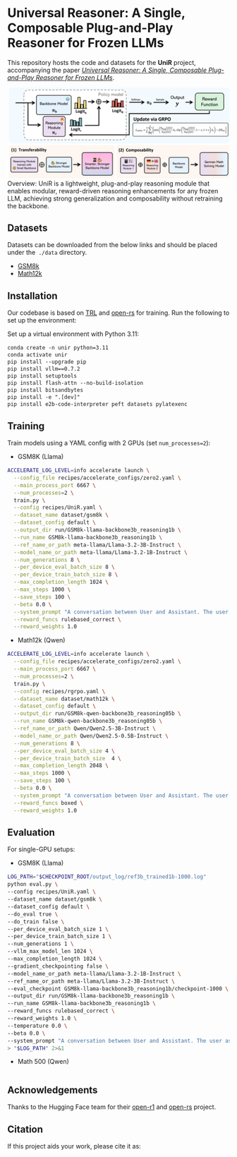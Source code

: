 # Universal Reasoner: A Single, Composable Plug-and-Play Reasoner for Frozen LLMs

This repository hosts the code and datasets for the **UniR** project, accompanying the paper [*Universal Reasoner: A Single, Composable Plug-and-Play Reasoner for Frozen LLMs*](https://arxiv.org/abs/). 


![Main Figure](assets/overall.png)
Overview: UniR is a lightweight, plug-and-play reasoning module that enables modular, reward-driven reasoning enhancements for any frozen LLM, achieving strong generalization and composability without retraining the backbone.

<!-- ## Resources -->

<!-- ### Models
- [Open-RS1](https://huggingface.co/knoveleng/Open-RS1)
- [Open-RS2](https://huggingface.co/knoveleng/Open-RS2)
- [Open-RS3](https://huggingface.co/knoveleng/Open-RS3)
- Additional models in training: [knoveleng/OpenRS-GRPO](https://huggingface.co/knoveleng/OpenRS-GRPO/commits/main), [quyanh/OpenRS-GRPO](https://huggingface.co/quyanh/OpenRS-GRPO/commits/main) -->

## Datasets
Datasets can be downloaded from the below links and should be placed under the` ./data` directory.
- [GSM8k](https://huggingface.co/datasets/openai/gsm8k)
- [Math12k](https://huggingface.co/datasets/hiyouga/math12k)

<!-- ### Collection
- [Open-RS Collection](https://huggingface.co/collections/knoveleng/open-rs-67d940abc201a7e7f252ca4e) -->

## Installation
Our codebase is based on [TRL](https://huggingface.co/docs/trl/index) and [open-rs](https://github.com/knoveleng/open-rs) for training. Run the following to set up the environment:

Set up a virtual environment with Python 3.11:
```
conda create -n unir python=3.11
conda activate unir
pip install --upgrade pip
pip install vllm==0.7.2 
pip install setuptools
pip install flash-attn --no-build-isolation
pip install bitsandbytes
pip install -e ".[dev]"
pip install e2b-code-interpreter peft datasets pylatexenc
```

## Training

Train models using a YAML config with 2 GPUs (set `num_processes=2`):

- GSM8K (Llama)
```bash
ACCELERATE_LOG_LEVEL=info accelerate launch \
  --config_file recipes/accelerate_configs/zero2.yaml \
  --main_process_port 6667 \
  --num_processes=2 \
  train.py \
  --config recipes/UniR.yaml \
  --dataset_name dataset/gsm8k \
  --dataset_config default \
  --output_dir run/GSM8k-llama-backbone3b_reasoning1b \
  --run_name GSM8k-llama-backbone3b_reasoning1b \
  --ref_name_or_path meta-llama/Llama-3.2-3B-Instruct \
  --model_name_or_path meta-llama/Llama-3.2-1B-Instruct \
  --num_generations 8 \
  --per_device_eval_batch_size 8 \
  --per_device_train_batch_size 8 \
  --max_completion_length 1024 \
  --max_steps 1000 \
  --save_steps 100 \
  --beta 0.0 \
  --system_prompt "A conversation between User and Assistant. The user asks a question, and the Assistant solves it. The assistant first thinks about the reasoning process and answer are enclosed within <think> </think> and <answer> </answer> tags, respectively. Your response should be in the following format: <think>\nYour reasoning here\n</think>\n<answer>\n answer here \n</answer>. The reasoning process Note that respond by English, NOT use other languages." \
  --reward_funcs rulebased_correct \
  --reward_weights 1.0
```

- Math12k (Qwen)
```bash
ACCELERATE_LOG_LEVEL=info accelerate launch \
  --config_file recipes/accelerate_configs/zero2.yaml \
  --main_process_port 6667 \
  --num_processes=2 \
  train.py \
  --config recipes/rgrpo.yaml \
  --dataset_name dataset/math12k \
  --dataset_config default \
  --output_dir run/GSM8k-qwen-backbone3b_reasoning05b \
  --run_name GSM8k-qwen-backbone3b_reasoning05b \
  --ref_name_or_path Qwen/Qwen2.5-3B-Instruct \
  --model_name_or_path Qwen/Qwen2.5-0.5B-Instruct \
  --num_generations 8 \
  --per_device_eval_batch_size 4 \
  --per_device_train_batch_size  4 \
  --max_completion_length 2048 \
  --max_steps 1000 \
  --save_steps 100 \
  --beta 0.0 \
  --system_prompt "A conversation between User and Assistant. The user asks a question, and the Assistant solves it. The assistant first thinks about the reasoning process and answer are enclosed within <think> </think> and <answer> </answer> tags, respectively. Your response should be in the following format: <think>\nYour reasoning here\n</think>\n<answer>\n\boxed{{your answer here}}\n</answer>." \
  --reward_funcs boxed \
  --reward_weights 1.0
```

## Evaluation

For single-GPU setups:

- GSM8K (Llama)
```bash
LOG_PATH="$CHECKPOINT_ROOT/output_log/ref3b_trained1b-1000.log"
python eval.py \
--config recipes/UniR.yaml \
--dataset_name dataset/gsm8k \
--dataset_config default \
--do_eval true \
--do_train false \
--per_device_eval_batch_size 1 \
--per_device_train_batch_size 1 \
--num_generations 1 \
--vllm_max_model_len 1024 \
--max_completion_length 1024 \
--gradient_checkpointing false \
--model_name_or_path meta-llama/Llama-3.2-1B-Instruct \
--ref_name_or_path meta-llama/Llama-3.2-3B-Instruct \
--eval_checkpoint GSM8k-llama-backbone3b_reasoning1b/checkpoint-1000 \
--output_dir run/GSM8k-llama-backbone3b_reasoning1b \
--run_name GSM8k-llama-backbone3b_reasoning1b \
--reward_funcs rulebased_correct \
--reward_weights 1.0 \
--temperature 0.0 \
--beta 0.0 \
--system_prompt "A conversation between User and Assistant. The user asks a question, and the Assistant solves it. The assistant first thinks about the reasoning process and answer are enclosed within <think> </think> and <answer> </answer> tags, respectively. Your response should be in the following format: <think>\nYour reasoning here\n</think>\n<answer>\n answer here \n</answer>. The reasoning process Note that respond by English, NOT use other languages." \
> "$LOG_PATH" 2>&1
```

- Math 500 (Qwen) 
```bash

```

<!-- 
> **Important**: Set `max_model_length=32768` to match `max_new_tokens`, or `lighteval` will fail.

For multi-GPU evaluation with data parallelism:
```bash
NUM_GPUS=4
MODEL=knoveleng/Open-RS3
MODEL_ARGS="pretrained=$MODEL,dtype=bfloat16,data_parallel_size=$NUM_GPUS,max_model_length=32768,gpu_memory_utilization=0.8,generation_parameters={max_new_tokens:32768,temperature:0.6,top_p:0.95}"
TASK=aime24
OUTPUT_DIR=data/evals/$MODEL

lighteval vllm "$MODEL_ARGS" "custom|$TASK|0|0" \
  --custom-tasks src/open_r1/evaluate.py \
  --use-chat-template \
  --output-dir "$OUTPUT_DIR"
```

Alternatively, use the evaluation script:
```bash
sh eval.sh
```
Modify tasks in `eval.sh` (line 8) as needed. -->
<!-- 
### Performance Highlights
- **Open-RS1**: 53.0% avg. score
- **Open-RS2**: 55.7% avg. score, 80.0% on AMC23
- **Open-RS3**: 56.3% avg. score, 46.7% on AIME24 (outperforms `o1-preview` at 44.6%)
- Competitive MATH-500 scores; Minerva lags behind 7B models.

![Performance Metrics](assets/performances.png)

### Cost Efficiency
Our approach uses 7,000 samples (42,000 total outputs) and costs ~$42 on 4x A40 GPUs in 24 hours, compared to:
- 7B models: `Qwen2.5-7B-SimpleRL` ($1,633), `Eurus-2-7B-PRIME` ($1,088)
- 1.5B models: `DeepScaleR-1.5B-Preview` ($3,629), `Still-3-1.5B-Preview` ($2,268)

![7B Model Costs](assets/costs-7b.png)  
![1.5B Model Costs](assets/costs-1.5b.png) -->

## Acknowledgements
Thanks to the Hugging Face team for their [open-r1](https://github.com/huggingface/open-r1) and  [open-rs](https://github.com/knoveleng/open-rs) project.

## Citation
If this project aids your work, please cite it as:
<!-- ```
@misc{dang2025reinforcementlearningreasoningsmall,
      title={Reinforcement Learning for Reasoning in Small LLMs: What Works and What Doesn't}, 
      author={Quy-Anh Dang and Chris Ngo},
      year={2025},
      eprint={2503.16219},
      archivePrefix={arXiv},
      primaryClass={cs.LG},
      url={https://arxiv.org/abs/2503.16219}, 
}
``` -->
